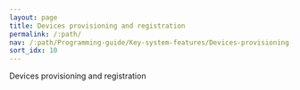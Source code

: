 ```yaml
---
layout: page
title: Devices provisioning and registration
permalink: /:path/
nav: /:path/Programming-guide/Key-system-features/Devices-provisioning-and-registration/
sort_idx: 10
---
```


Devices provisioning and registration
